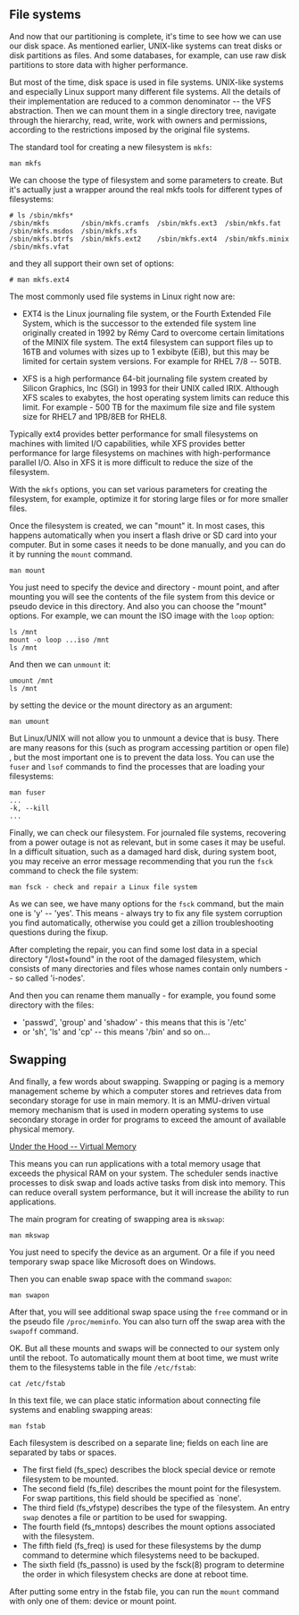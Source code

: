 ## File systems

And now that our partitioning is complete, it's time to see how we can use our disk space. As mentioned earlier, UNIX-like systems can treat disks or disk partitions as files. And some databases, for example, can use raw disk partitions to store data with higher performance.

But most of the time, disk space is used in file systems. UNIX-like systems and especially Linux support many different file systems. All the details of their implementation are reduced to a common denominator -- the VFS abstraction. Then we can mount them in a single directory tree, navigate through the hierarchy, read, write, work with owners and permissions, according to the restrictions imposed by the original file systems.

The standard tool for creating a new filesystem is `mkfs`:
```
man mkfs
```
We can choose the type of filesystem and some parameters to create. But it's actually just a wrapper around the real mkfs tools for different types of filesystems:
```
# ls /sbin/mkfs*
/sbin/mkfs        /sbin/mkfs.cramfs  /sbin/mkfs.ext3  /sbin/mkfs.fat    /sbin/mkfs.msdos  /sbin/mkfs.xfs
/sbin/mkfs.btrfs  /sbin/mkfs.ext2    /sbin/mkfs.ext4  /sbin/mkfs.minix  /sbin/mkfs.vfat
```
and they all support their own set of options:
```
# man mkfs.ext4
```
The most commonly used file systems in Linux right now are:
* EXT4 is the Linux journaling file system, or the Fourth Extended File System, which is the successor to the extended file system line originally created in 1992 by Rémy Card to overcome certain limitations of the MINIX file system. The ext4 filesystem can support files up to 16TB and volumes with sizes up to 1 exbibyte (EiB), but this may be limited for certain system versions. For example for RHEL 7/8 -- 50TB.

* XFS is a high performance 64-bit journaling file system created by Silicon Graphics, Inc (SGI) in 1993 for their UNIX called IRIX. Although XFS scales to exabytes, the host operating system limits can reduce this limit. For example - 500 TB for the maximum file size and file system size for RHEL7 and 1PB/8EB for RHEL8.

Typically ext4 provides better performance for small filesystems on machines with limited I/O capabilities, while XFS provides better performance for large filesystems on machines with high-performance parallel I/O. Also in XFS it is more difficult to reduce the size of the filesystem.

With the `mkfs` options, you can set various parameters for creating the filesystem, for example, optimize it for storing large files or for more smaller files.

Once the filesystem is created, we can "mount" it. In most cases, this happens automatically when you insert a flash drive or SD card into your computer. But in some cases it needs to be done manually, and you can do it by running the `mount` command.
```
man mount
```
You just need to specify the device and directory - mount point, and after mounting you will see the contents of the file system from this device or pseudo device in this directory. And also you can choose the "mount" options. For example, we can mount the ISO image with the `loop` option:
```
ls /mnt
mount -o loop ...iso /mnt
ls /mnt
```
And then we can `unmount` it:
```
umount /mnt
ls /mnt
```
 by setting the device or the mount directory as an argument:
```
man umount
```
But Linux/UNIX will not allow you to unmount a device that is busy. There are many reasons for this (such as program accessing partition or open file) , but the most important one is to prevent the data loss. You can use the `fuser` and `lsof` commands to find the processes that are loading your filesystems:
```
man fuser
...
-k, --kill
...
```
Finally, we can check our filesystem. For journaled file systems, recovering from a power outage is not as relevant, but in some cases it may be useful. In a difficult situation, such as a damaged hard disk, during system boot, you may receive an error message recommending that you run the `fsck` command to check the file system:
```
man fsck - check and repair a Linux file system
```
As we can see, we have many options for the `fsck` command, but the main one is 'y' -- 'yes'. This means - always try to fix any file system corruption you find automatically, otherwise you could get a zillion troubleshooting questions during the fixup.

After completing the repair, you can find some lost data in a special directory "/lost+found" in the root of the damaged filesystem, which consists of many directories and files whose names contain only numbers -- so called 'i-nodes'.

And then you can rename them manually - for example, you found some directory with the files:
* 'passwd', 'group' and 'shadow' - this means that this is '/etc'
* or 'sh', 'ls' and 'cp' -- this means '/bin'
and so on...

## Swapping

And finally, a few words about swapping. Swapping or  paging is a memory management scheme by which a computer stores and retrieves data from secondary storage for use in main memory. It is an MMU-driven virtual memory mechanism that is used in modern operating systems to use secondary storage in order for programs to exceed the amount of available physical memory.

[Under the Hood -- Virtual Memory](under_the_hood/10_virtual_memory.md)

This means you can run applications with a total memory usage that exceeds the physical RAM on your system. The scheduler sends inactive processes to disk swap and loads active tasks from disk into memory. This can reduce overall system performance, but it will increase the ability to run applications.

The main program for creating of swapping area is `mkswap`:
```
man mkswap
```
You just need to specify the device as an argument. Or a file if you need temporary swap space like Microsoft does on Windows.

Then you can enable swap space with the command `swapon`:
```
man swapon
```
After that, you will see additional swap space using the `free` command or in the pseudo file `/proc/meminfo`. You can also turn off the swap area with the `swapoff` command.

OK. But all these mounts and swaps will be connected to our system only until the reboot. To automatically mount them at boot time, we must write them to the filesystems table in the file `/etc/fstab`:
```
cat /etc/fstab
```
In this text file, we can place static information about connecting file systems and enabling swapping areas:
```
man fstab
```
Each  filesystem  is  described on a separate line; fields on each line are separated by tabs or spaces.
* The first field (fs_spec) describes the block special device or remote filesystem to be mounted.
*  The second field (fs_file) describes the mount point for the filesystem.  For swap partitions, this field should be specified as `none'.
* The third field (fs_vfstype) describes the type of the filesystem. An entry `swap` denotes a file or partition to be used for swapping.
* The fourth field (fs_mntops) describes the mount options associated with the filesystem.
* The fifth field (fs_freq) is used for these filesystems by the dump command to determine which filesystems  need  to be backuped.
* The sixth field (fs_passno) is used by the fsck(8) program to determine the order in which filesystem checks are done at reboot  time.

After putting some entry in the fstab file, you can run the `mount` command with only one of them: device or mount point.

